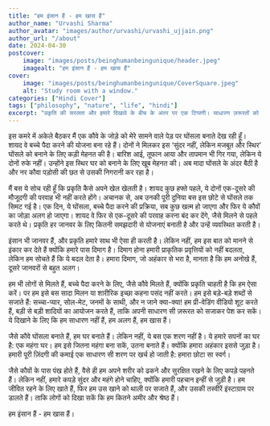 ```yaml
---
title: "हम इंसान हैं - हम खास हैं"
author_name: "Urvashi Sharma"
author_avatar: "images/author/urvashi/urvashi_ujjain.png"
author_url: "/about"
date: 2024-04-30
postcover:
    image: "images/posts/beinghumanbeingunique/header.jpeg"
    imagealt: "हम इंसान हैं - हम खास हैं"
cover:
    image: "images/posts/beinghumanbeingunique/CoverSquare.jpeg"
    alt: "Study room with a window."
categories: ["Hindi Cover"]
tags: ["philosophy", "nature", "life", "hindi"]
excerpt: "प्रकृति की सरलता और हमारे दिखावे के बीच के अंतर पर एक टिप्पणी। साधारण ज़रूरतों को अनावश्यक जटिलता में बदलने की हमारी आदत पर एक नज़र।"
---
```

इस कमरे में अकेले बैठकर मैं एक कौवे के जोड़े को मेरे सामने वाले पेड़ पर घोंसला बनाते देख रही हूँ। शायद वे बच्चे पैदा करने की योजना बना रहे हैं। दोनों ने मिलकर इस ‘सुंदर नहीं, लेकिन मजबूत और स्थिर’ घोंसले को बनाने के लिए कड़ी मेहनत की है। बारिश आई, तूफान आया और तापमान भी गिर गया, लेकिन ये दोनों रुके नहीं। उन्होंने इस स्थिर घर को बनाने के लिए खूब मेहनत की। अब मादा घोंसले के अंदर बैठी है और नर कौवा पड़ोसी की छत से उसकी निगरानी कर रहा है।

मैं बस ये सोच रही हूँ कि प्रकृति कैसे अपने खेल खेलती है। शायद कुछ हफ्ते पहले, ये दोनों एक-दूसरे की मौजूदगी की परवाह भी नहीं करते होंगे। अचानक से, अब उनकी पूरी दुनिया बस इस छोटे से घोंसले तक सिमट गई है। एक दिन, ये घोंसला, बच्चे पैदा करने की प्रक्रिया, सब कुछ खत्म हो जाएगा और फिर ये कौवों का जोड़ा अलग हो जाएगा। शायद वे फिर से एक-दूसरे की परवाह करना बंद कर देंगे, जैसे मिलने से पहले करते थे। प्रकृति हर जानवर के लिए कितनी समझदारी से योजनाएं बनाती है और उन्हें व्यवस्थित करती है।

इंसान भी जानवर हैं, और प्रकृति हमारे साथ भी ऐसा ही करती है। लेकिन नहीं, हम इस बात को मानने से इंकार कर देते हैं क्योंकि हमारे पास दिमाग है। दिमाग होना हमारी प्राकृतिक प्रवृत्तियों को नहीं बदलता, लेकिन हम सोचते हैं कि ये बदल देता है। हमारा दिमाग, जो अहंकार से भरा है, मानता है कि हम अनोखे हैं, दूसरे जानवरों से बहुत अलग।

हम भी लोगों से मिलते हैं, बच्चे पैदा करने के लिए, जैसे कौवे मिलते हैं, क्योंकि प्रकृति चाहती है कि हम ऐसा करें। पर हम इसे बस सादा मिलन या शारीरिक इच्छा कहना पसंद नहीं करते। हम इसे बड़े-बड़े शब्दों से सजाते हैं: सच्चा-प्यार, सोल-मेट, जनमों के साथी, और न जाने क्या-क्या! हम प्री-वेडिंग वीडियो शूट करते हैं, बड़ी से बड़ी शादियों का आयोजन करते हैं, ताकि अपनी साधारण सी ज़रूरत को सजाकर पेश कर सकें। ये दिखाने के लिए कि हम साधारण नहीं हैं, हम अलग हैं, हम खास हैं।

जैसे कौवे घोंसला बनाते हैं, हम घर बनाते हैं। लेकिन नहीं, ये बस एक शरण नहीं है। ये हमारे सपनों का घर है: एक महंगा घर। हम इसे जितना महंगा बना सकें, उतना बनाते हैं। क्योंकि हमारा अहंकार इससे जुड़ा है। हमारी पूरी ज़िंदगी की कमाई एक साधारण सी शरण पर खर्च हो जाती है: हमारा छोटा सा स्वर्ग।

जैसे कौवों के पास पंख होते हैं, वैसे ही हम अपने शरीर को ढकने और सुरक्षित रखने के लिए कपड़े पहनते हैं। लेकिन नहीं, हमारे कपड़े सुंदर और महंगे होने चाहिए, क्योंकि हमारी पहचान इन्हीं से जुड़ी है। हम जीवित रहने के लिए खाते हैं, फिर हम उस खाने को थाली पर सजाते हैं, और उसकी तस्वीरें इंस्टाग्राम पर डालते हैं। ताकि लोगों को दिखा सकें कि हम कितने अमीर और श्रेष्ठ हैं।

हम इंसान हैं - हम खास हैं।

